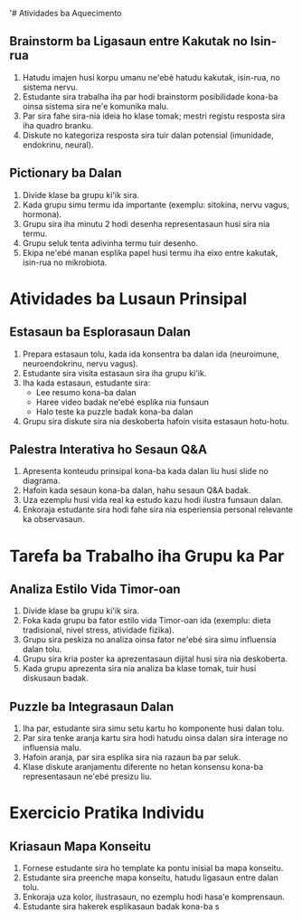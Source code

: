 '# Atividades ba Aquecimento

## Brainstorm ba Ligasaun entre Kakutak no Isin-rua
1. Hatudu imajen husi korpu umanu ne'ebé hatudu kakutak, isin-rua, no sistema nervu.
2. Estudante sira trabalha iha par hodi brainstorm posibilidade kona-ba oinsa sistema sira ne'e komunika malu.
3. Par sira fahe sira-nia ideia ho klase tomak; mestri registu resposta sira iha quadro branku.
4. Diskute no kategoriza resposta sira tuir dalan potensial (imunidade, endokrinu, neural).

## Pictionary ba Dalan
1. Divide klase ba grupu ki'ik sira.
2. Kada grupu simu termu ida importante (exemplu: sitokina, nervu vagus, hormona).
3. Grupu sira iha minutu 2 hodi desenha representasaun husi sira nia termu.
4. Grupu seluk tenta adivinha termu tuir desenho.
5. Ekipa ne'ebé manan esplika papel husi termu iha eixo entre kakutak, isin-rua no mikrobiota.

# Atividades ba Lusaun Prinsipal

## Estasaun ba Esplorasaun Dalan
1. Prepara estasaun tolu, kada ida konsentra ba dalan ida (neuroimune, neuroendokrinu, nervu vagus).
2. Estudante sira visita estasaun sira iha grupu ki'ik.
3. Iha kada estasaun, estudante sira:
   - Lee resumo kona-ba dalan 
   - Haree video badak ne'ebé esplika nia funsaun
   - Halo teste ka puzzle badak kona-ba dalan
4. Grupu sira diskute sira nia deskoberta hafoin visita estasaun hotu-hotu.

## Palestra Interativa ho Sesaun Q&A
1. Apresenta konteudu prinsipal kona-ba kada dalan liu husi slide no diagrama.
2. Hafoin kada sesaun kona-ba dalan, hahu sesaun Q&A badak.
3. Uza ezemplu husi vida real ka estudo kazu hodi ilustra funsaun dalan.
4. Enkoraja estudante sira hodi fahe sira nia esperiensia personal relevante ka observasaun.

# Tarefa ba Trabalho iha Grupu ka Par

## Analiza Estilo Vida Timor-oan
1. Divide klase ba grupu ki'ik sira.
2. Foka kada grupu ba fator estilo vida Timor-oan ida (exemplu: dieta tradisional, nivel stress, atividade fizika).
3. Grupu sira peskiza no analiza oinsa fator ne'ebé sira simu influensia dalan tolu.
4. Grupu sira kria poster ka aprezentasaun dijital husi sira nia deskoberta.
5. Kada grupu aprezenta sira nia analiza ba klase tomak, tuir husi diskusaun badak.

## Puzzle ba Integrasaun Dalan
1. Iha par, estudante sira simu setu kartu ho komponente husi dalan tolu.
2. Par sira tenke aranja kartu sira hodi hatudu oinsa dalan sira interage no influensia malu.
3. Hafoin aranja, par sira esplika sira nia razaun ba par seluk.
4. Klase diskute aranjamentu diferente no hetan konsensu kona-ba representasaun ne'ebé presizu liu.

# Exercicio Pratika Individu

## Kriasaun Mapa Konseitu
1. Fornese estudante sira ho template ka pontu inisial ba mapa konseitu.
2. Estudante sira preenche mapa konseitu, hatudu ligasaun entre dalan tolu.
3. Enkoraja uza kolor, ilustrasaun, no ezemplu hodi hasa'e komprensaun.
4. Estudante sira hakerek esplikasaun badak kona-ba s